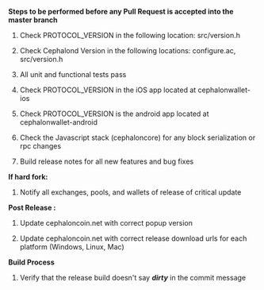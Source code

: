 **Steps to be performed before any Pull Request is accepted into the master branch**

  1. Check PROTOCOL_VERSION in the following location: src/version.h

  2. Check Cephalond Version in the following locations: configure.ac, src/version.h

  3. All unit and functional tests pass

  4. Check PROTOCOL_VERSION in the iOS app located at cephalonwallet-ios

  5. Check PROTOCOL_VERSION is the android app located at cephalonwallet-android

  6. Check the Javascript stack (cephaloncore) for any block serialization or rpc changes
  
  7. Build release notes for all new features and bug fixes

**If hard fork:**

  1. Notify all exchanges, pools, and wallets of release of critical update

**Post Release :**

  1. Update cephaloncoin.net with correct popup version
  
  2. Update cephaloncoin.net with correct release download urls for each platform (Windows, Linux, Mac)

**Build Process**

  1. Verify that the release build doesn't say ***dirty*** in the commit message

